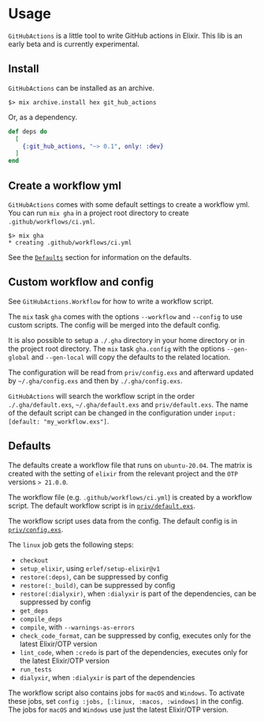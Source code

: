 # Usage

`GitHubActions` is a little tool to write GitHub actions in Elixir. This lib
is an early beta and is currently experimental.

## Install

`GitHubActions` can be installed as an archive.

```shell
$> mix archive.install hex git_hub_actions
```
Or, as a dependency.

``` elixir
def deps do
  [
    {:git_hub_actions, "~> 0.1", only: :dev}
  ]
end
```

## Create a workflow yml

`GitHubActions` comes with some default settings to create a workflow yml. You
can run `mix gha` in a project root directory to create
`.github/workflows/ci.yml`.

```shell
$> mix gha
* creating .github/workflows/ci.yml
```

See the [`Defaults`](#defaults) section for information on the defaults.

## Custom workflow and config

See `GitHubActions.Workflow` for how to write a workflow script.

The `mix` task `gha` comes with the options `--workflow` and `--config` to use
custom scripts. The config will be merged into the default config.

It is also possible to setup a `./.gha` directory in your home directory or in the
project root directory. The `mix` task `gha.config` with the options
`--gen-global` and `--gen-local` will copy the defaults to the related location.

The configuration will be read from `priv/config.exs` and afterward updated
by `~/.gha/config.exs` and then by `./.gha/config.exs`.

`GitHubActions` will search the workflow script in the order `./.gha/default.exs`,
`~/.gha/default.exs` and `priv/default.exs`. The name of the default script can
be changed in the configuration under `input: [default: "my_workflow.exs"]`.

## Defaults

The defaults create a workflow file that runs on `ubuntu-20.04`. The matrix is
created with the setting of `elixir` from the relevant project and the `OTP`
versions `> 21.0.0`.

The workflow file (e.g. `.github/workflows/ci.yml`) is created by a workflow
script. The default workflow script is in 
[`priv/default.exs`](https://github.com/hrzndhrn/git_hub_actions/blob/main/priv/default.exs).

The workflow script uses data from the config. The default config is in
[`priv/config.exs`](https://github.com/hrzndhrn/git_hub_actions/blob/main/priv/config.exs).

The `linux` job gets the following steps:
- `checkout`
- `setup_elixir`, using `erlef/setup-elixir@v1`
- `restore(:deps)`, can be suppressed by config
- `restore(:_build)`, can be suppressed by config
- `restore(:dialyxir)`, when `:dialyxir` is part of the dependencies,
  can be suppressed by config
- `get_deps`
- `compile_deps`
- `compile`, with `--warnings-as-errors`
- `check_code_format`, can be suppressed by config, executes only for the latest
   Elixir/OTP version
- `lint_code`, when `:credo` is part of the dependencies, executes only for the
  latest Elixir/OTP version
- `run_tests`
- `dialyxir`, when `:dialyxir` is part of the dependencies

The workflow script also contains jobs for `macOS` and `Windows`.  To activate
these jobs, set `config :jobs, [:linux, :macos, :windows]` in the config.  The
jobs for `macOS` and `Windows` use just the latest Elixir/OTP version.
